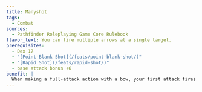 ```yaml
---
title: Manyshot
tags:
  - Combat
sources:
  - Pathfinder Roleplaying Game Core Rulebook
flavor_text: You can fire multiple arrows at a single target.
prerequisites:
  - Dex 17
  - "[Point-Blank Shot](/feats/point-blank-shot/)"
  - "[Rapid Shot](/feats/rapid-shot/)"
  - base attack bonus +6
benefit: |
  When making a full-attack action with a bow, your first attack fires two arrows. If the attack hits, both arrows hit. Apply precision-based damage (such as sneak attack) and critical hit damage only once for this attack. Damage bonuses from using a composite bow with a high Strength bonus apply to each arrow, as do other damage bonuses, such as a ranger's favored enemy bonus. Damage reduction and resistances apply separately to each arrow.
---
```


